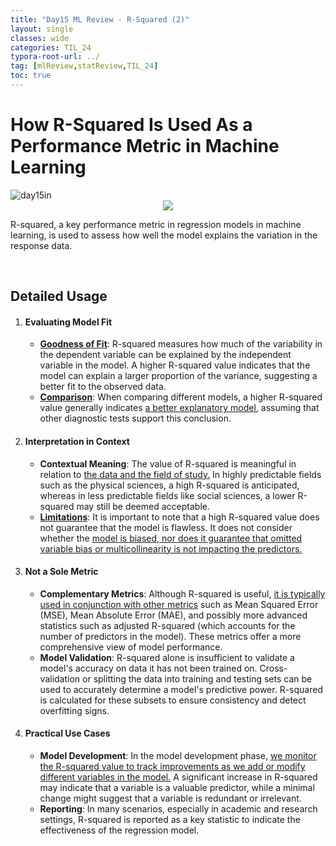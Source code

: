 ```yaml
---
title: "Day15 ML Review - R-Squared (2)"
layout: single
classes: wide
categories: TIL_24
typora-root-url: ../
tag: [mlReview,statReview,TIL_24]
toc: true
---
```


# How R-Squared Is Used As a Performance Metric in Machine Learning

<img src="/blog/images/2024-06-04-TIL24_Day15/FBEC82A6-63E4-49DB-A5D5-D8D68D2C1350_1_105_c.jpeg" alt="day15in">

<center>
<img src="/blog/images/2024-06-04-TIL24_Day15/image-20240605182838167.png">
</center>

R-squared, a key performance metric in regression models in machine learning, is used to assess how well the model explains the variation in the response data.

<br>

## Detailed Usage

1. #### **Evaluating Model Fit**

   - **<u>Goodness of Fit</u>**: R-squared measures how much of the variability in the dependent variable can be explained by the independent variable in the model. A higher R-squared value indicates that the model can explain a larger proportion of the variance, suggesting a better fit to the observed data.
   - **<u>Comparison</u>**: When comparing different models, a higher R-squared value generally indicates <u>a better explanatory model</u>, assuming that other diagnostic tests support this conclusion.

   

2. #### Interpretation in Context

   - **Contextual Meaning**: The value of R-squared is meaningful in relation to <u>the data and the field of study.</u> In highly predictable fields such as the physical sciences, a high R-squared is anticipated, whereas in less predictable fields like social sciences, a lower R-squared may still be deemed acceptable.
   - **<u>Limitations</u>**: It is important to note that a high R-squared value does not guarantee that the model is flawless. It does not consider whether the <u>model is biased, nor does it guarantee that omitted variable bias or multicollinearity is not impacting the predictors.</u>

   

3. #### Not a Sole Metric

   - **Complementary Metrics**: Although R-squared is useful, <u>it is typically used in conjunction with other metrics</u> such as Mean Squared Error (MSE), Mean Absolute Error (MAE), and possibly more advanced statistics such as adjusted R-squared (which accounts for the number of predictors in the model). These metrics offer a more comprehensive view of model performance.
   - **Model Validation**: R-squared alone is insufficient to validate a model's accuracy on data it has not been trained on. Cross-validation or splitting the data into training and testing sets can be used to accurately determine a model's predictive power. R-squared is calculated for these subsets to ensure consistency and detect overfitting signs.

   

4. #### Practical Use Cases

   - **Model Development**: In the model development phase, <u>we monitor the R-squared value to track improvements as we add or modify different variables in the model.</u> A significant increase in R-squared may indicate that a variable is a valuable predictor, while a minimal change might suggest that a variable is redundant or irrelevant.
   - **Reporting**: In many scenarios, especially in academic and research settings, R-squared is reported as a key statistic to indicate the effectiveness of the regression model.

   

<br><br>
